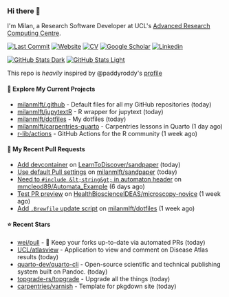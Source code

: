 ### Hi there 👋

I'm Milan, a Research Software Developer at UCL's [Advanced Research Computing
Centre](https://www.ucl.ac.uk/advanced-research-computing/advanced-research-computing-centre).

[![Last Commit](https://img.shields.io/github/last-commit/milanmlft/milanmlft?label=updated)](https://github.com/milanmlft)
[![Website](https://img.shields.io/badge/GitHub%20Pages-222?logo=githubpages&logoColor=fff&style=for-the-badge&style=flat)](https://milanmlft.dev)
[![CV](https://img.shields.io/badge/CV-PDF-pink.svg)](https://milanmlft.dev/uploads/resume.pdf)
[![Google Scholar](https://img.shields.io/badge/Google%20Scholar-4285F4?logo=googlescholar&logoColor=fff&style=for-the-badge&style=flat)](https://scholar.google.com/citations?user=LwW40HQAAAAJ&hl=en)
[![Linkedin](https://img.shields.io/badge/LinkedIn-0A66C2?logo=linkedin&logoColor=fff&style=for-the-badge&style=flat)](http://www.linkedin.com/in/milan-malfait)

[![GitHub Stats Dark](https://github-readme-stats-paddyroddy.vercel.app/api?username=milanmlft&disable_animations=true&hide_border=true&hide_title=true&include_all_commits=true&rank_icon=github&show=prs_merged,reviews&show_icons=true&theme=tokyonight)](https://github.com/milanmlft/milanmlft#gh-dark-mode-only)
[![GitHub Stats Light](https://github-readme-stats-paddyroddy.vercel.app/api?username=milanmlft&disable_animations=true&hide_border=true&hide_title=true&include_all_commits=true&rank_icon=github&show=prs_merged,reviews&show_icons=true&theme=default)](https://github.com/milanmlft/milanmlft#gh-light-mode-only)

This repo is _heavily_ inspired by @paddyroddy's [profile](https://github.com/paddyroddy/paddyroddy)

#### 👷 Explore My Current Projects

- [milanmlft/.github](https://github.com/milanmlft/.github) - Default files for all my GitHub repositories
  (today)
- [milanmlft/jupytextR](https://github.com/milanmlft/jupytextR) - R wrapper for jupytext
  (today)
- [milanmlft/dotfiles](https://github.com/milanmlft/dotfiles) - My dotfiles
  (today)
- [milanmlft/carpentries-quarto](https://github.com/milanmlft/carpentries-quarto) - Carpentries lessons in Quarto
  (1 day ago)
- [r-lib/actions](https://github.com/r-lib/actions) - GitHub Actions for the R community
  (1 week ago)

#### 🔨 My Recent Pull Requests

- [Add devcontainer](https://github.com/LearnToDiscover/sandpaper/pull/43) on [LearnToDiscover/sandpaper](https://github.com/LearnToDiscover/sandpaper)
  (today)
- [Use default Pull settings](https://github.com/milanmlft/sandpaper/pull/6) on [milanmlft/sandpaper](https://github.com/milanmlft/sandpaper)
  (today)
- [Need to `#include &lt;string&gt;` in automaton header](https://github.com/mmcleod89/Automata_Example/pull/1) on [mmcleod89/Automata_Example](https://github.com/mmcleod89/Automata_Example)
  (6 days ago)
- [Test PR preview](https://github.com/HealthBioscienceIDEAS/microscopy-novice/pull/13) on [HealthBioscienceIDEAS/microscopy-novice](https://github.com/HealthBioscienceIDEAS/microscopy-novice)
  (1 week ago)
- [Add `.Brewfile` update script](https://github.com/milanmlft/dotfiles/pull/1) on [milanmlft/dotfiles](https://github.com/milanmlft/dotfiles)
  (1 week ago)

#### ⭐ Recent Stars

- [wei/pull](https://github.com/wei/pull) - 🤖 Keep your forks up-to-date via automated PRs
  (today)
- [UCL/atlasview](https://github.com/UCL/atlasview) - Application to view and comment on Disease Atlas results
  (today)
- [quarto-dev/quarto-cli](https://github.com/quarto-dev/quarto-cli) - Open-source scientific and technical publishing system built on Pandoc.
  (today)
- [topgrade-rs/topgrade](https://github.com/topgrade-rs/topgrade) - Upgrade all the things
  (today)
- [carpentries/varnish](https://github.com/carpentries/varnish) - Template for pkgdown site
  (today)
